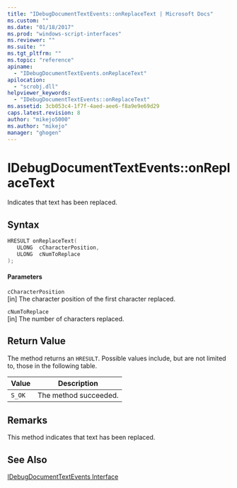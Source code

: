 ```yaml
---
title: "IDebugDocumentTextEvents::onReplaceText | Microsoft Docs"
ms.custom: ""
ms.date: "01/18/2017"
ms.prod: "windows-script-interfaces"
ms.reviewer: ""
ms.suite: ""
ms.tgt_pltfrm: ""
ms.topic: "reference"
apiname: 
  - "IDebugDocumentTextEvents.onReplaceText"
apilocation: 
  - "scrobj.dll"
helpviewer_keywords: 
  - "IDebugDocumentTextEvents::onReplaceText"
ms.assetid: 3cb053c4-1f7f-4aed-aee6-f8a9e9e69d29
caps.latest.revision: 8
author: "mikejo5000"
ms.author: "mikejo"
manager: "ghogen"
---
```

# IDebugDocumentTextEvents::onReplaceText
Indicates that text has been replaced.  
  
## Syntax  
  
```cpp
HRESULT onReplaceText(  
   ULONG  cCharacterPosition,  
   ULONG  cNumToReplace  
);  
```  
  
#### Parameters  
 `cCharacterPosition`  
 [in] The character position of the first character replaced.  
  
 `cNumToReplace`  
 [in] The number of characters replaced.  
  
## Return Value  
 The method returns an `HRESULT`. Possible values include, but are not limited to, those in the following table.  
  
|Value|Description|  
|-----------|-----------------|  
|`S_OK`|The method succeeded.|  
  
## Remarks  
 This method indicates that text has been replaced.  
  
## See Also  
 [IDebugDocumentTextEvents Interface](../../winscript/reference/idebugdocumenttextevents-interface.md)